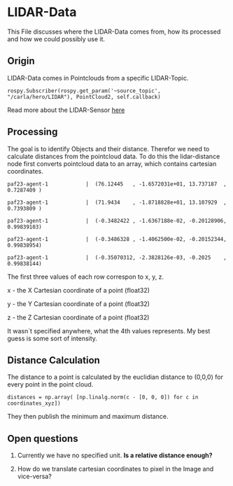 # LIDAR-Data

This File discusses where the LIDAR-Data comes from, how its processed and how we could possibly use it.

## Origin

LIDAR-Data comes in Pointclouds from a specific LIDAR-Topic. 

`rospy.Subscriber(rospy.get_param('~source_topic', "/carla/hero/LIDAR"),
                         PointCloud2, self.callback)`

Read more about the LIDAR-Sensor [here](https://github.com/una-auxme/paf23/blob/main/doc/06_perception/03_lidar_distance_utility.md)

## Processing

The goal is to identify Objects and their distance. Therefor we need to calculate distances from the pointcloud data.
To do this the lidar-distance node first converts pointcloud data to an array, which contains cartesian coordinates.

`paf23-agent-1            |  (76.12445   , -1.6572031e+01, 13.737187  , 0.7287409 )`


`paf23-agent-1            |  (71.9434    , -1.8718828e+01, 13.107929  , 0.7393809 )`


`paf23-agent-1            |  (-0.3482422 , -1.6367188e-02, -0.20128906, 0.99839103)`


`paf23-agent-1            |  (-0.3486328 , -1.4062500e-02, -0.20152344, 0.99838954)`


`paf23-agent-1            |  (-0.35070312, -2.3828126e-03, -0.2025    , 0.99838144)`

The first three values of each row correspon to x, y, z.

x - the X Cartesian coordinate of a point (float32)

y - the Y Cartesian coordinate of a point (float32)

z - the Z Cartesian coordinate of a point (float32) 

It wasn´t specified anywhere, what the 4th values represents. My best guess is some sort of intensity.


## Distance Calculation

The distance to a point is calculated by the euclidian distance to (0,0,0) for every point in the point cloud.

`distances = np.array(
            [np.linalg.norm(c - [0, 0, 0]) for c in coordinates_xyz])`

They then publish the minimum and maximum distance. 


## Open questions

1. Currently we have no specified unit.
    **Is a relative distance enough?**

2. How do we translate cartesian coordinates to pixel in the Image and vice-versa?


